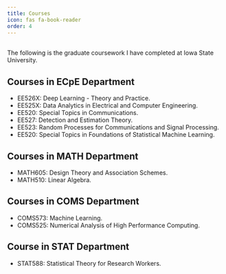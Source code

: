 ```yaml
---
title: Courses
icon: fas fa-book-reader
order: 4
---
```

\
The following is the graduate coursework I have completed at Iowa State University.

## Courses in ECpE Department
- EE526X: Deep Learning - Theory and Practice.  
- EE525X: Data Analytics in Electrical and Computer Engineering.  
- EE520: Special Topics in Communications.  
- EE527: Detection and Estimation Theory.  
- EE523: Random Processes for Communications and Signal Processing.  
- EE520: Special Topics in Foundations of Statistical Machine Learning.

## Courses in MATH Department
- MATH605: Design Theory and Association Schemes.  
- MATH510: Linear Algebra.

## Courses in COMS Department
- COMS573: Machine Learning.  
- COMS525: Numerical Analysis of High Performance Computing.

## Course in STAT Department
- STAT588: Statistical Theory for Research Workers.